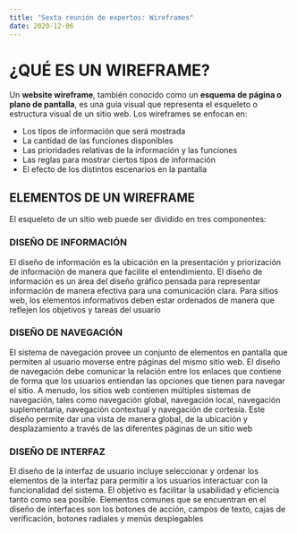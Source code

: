 ```yaml
---
title: "Sexta reunión de expertos: Wireframes"
date: 2020-12-06
---
```

# ¿QUÉ ES UN WIREFRAME?
Un __website wireframe__, también conocido como un __esquema de página o plano de pantalla__, es una guía visual que representa el esqueleto o estructura visual de un sitio web.
Los wireframes se enfocan en:
*	Los tipos de información que será mostrada
*	La cantidad de las funciones disponibles
*	Las prioridades relativas de la información y las funciones
*	Las reglas para mostrar ciertos tipos de información
*	El efecto de los distintos escenarios en la pantalla
## ELEMENTOS DE UN WIREFRAME
El esqueleto de un sitio web puede ser dividido en tres componentes:
### DISEÑO DE INFORMACIÓN
El diseño de información es la ubicación en la presentación y priorización de información de manera que facilite el entendimiento. El diseño de información es un área del diseño gráfico pensada para representar información de manera efectiva para una comunicación clara. Para sitios web, los elementos informativos deben estar ordenados de manera que reflejen los objetivos y tareas del usuario
### DISEÑO DE NAVEGACIÓN
El sistema de navegación provee un conjunto de elementos en pantalla que permiten al usuario moverse entre páginas del mismo sitio web. El diseño de navegación debe comunicar la relación entre los enlaces que contiene de forma que los usuarios entiendan las opciones que tienen para navegar el sitio. A menudo, los sitios web contienen múltiples sistemas de navegación, tales como navegación global, navegación local, navegación suplementaria, navegación contextual y navegación de cortesía.
Este diseño permite dar una vista de manera global, de la ubicación y desplazamiento a través de las diferentes páginas de un sitio web
### DISEÑO DE INTERFAZ
El diseño de la interfaz de usuario incluye seleccionar y ordenar los elementos de la interfaz para permitir a los usuarios interactuar con la funcionalidad del sistema. 
El objetivo es facilitar la usabilidad y eficiencia tanto como sea posible. Elementos comunes que se encuentran en el diseño de interfaces son los botones de acción, campos de texto, cajas de verificación, botones radiales y menús desplegables